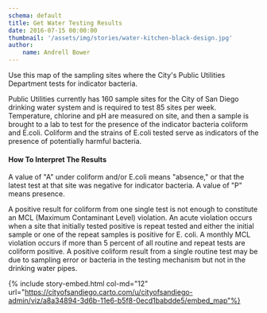 ```yaml
---
schema: default
title: Get Water Testing Results
date: 2016-07-15 00:00:00
thumbnail: '/assets/img/stories/water-kitchen-black-design.jpg'
author:
    name: Andrell Bower
---
```


Use this map of the sampling sites where the City's Public Utilities Department tests for indicator bacteria.

Public Utilities currently has 160 sample sites for the City of San Diego drinking water system and is required to test 85 sites per week. Temperature, chlorine and pH are measured on site, and then a sample is brought to a lab to test for the presence of the indicator bacteria coliform and E.coli. Coliform and the strains of E.coli tested serve as indicators of the presence of potentially harmful bacteria.

<!--more-->

<h4> How To Interpret The Results </h4>

A value of "A" under coliform and/or E.coli means "absence," or that the latest test at that site was negative for indicator bacteria. A value of "P" means presence.

A positive result for coliform from one single test is not enough to constitute an MCL (Maximum Contaminant Level) violation. An acute violation occurs when a site that initially tested positive is repeat tested and either the initial sample or one of the repeat samples is positive for E. coli. A monthly MCL violation occurs if more than 5 percent of all routine and repeat tests are coliform positive. A positive coliform result from a single routine test may be due to sampling error or bacteria in the testing mechanism but not in the drinking water pipes.

{% include story-embed.html col-md="12" url="https://cityofsandiego.carto.com/u/cityofsandiego-admin/viz/a8a34894-3d6b-11e6-b5f8-0ecd1babdde5/embed_map"%}
